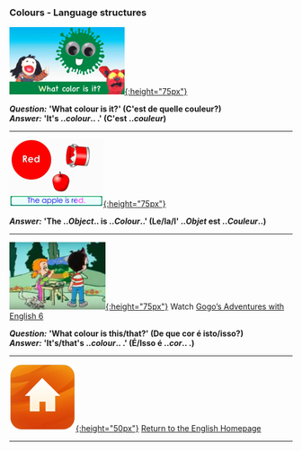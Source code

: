 <head>
<!-- Global site tag (gtag.js) - Google Analytics -->
<script async src="https://www.googletagmanager.com/gtag/js?id=UA-160613202-2"></script>
<script>
  window.dataLayer = window.dataLayer || [];
  function gtag(){dataLayer.push(arguments);}
  gtag('js', new Date());

  gtag('config', 'UA-160613202-2');
</script>
</head>

### Colours - Language structures

[![dewc](/images/dewc.png){:height="75px"}](https://www.youtube.com/watch?v=YyFLBTTAbSE)

***Question:*** **'What colour is it?' (C'est de quelle couleur?)**  
***Answer:*** **'It's ..*colour*.. .' (C'est ..*couleur*)**  

*** 

[![bbar](/images/bbar.png){:height="75px"}](https://www.youtube.com/watch?v=1jv0Gx_q_OU)

***Answer:*** **'The ..*Object*.. is ..*Colour*..' (Le/la/l' ..*Objet* est ..*Couleur*..)**

***

[![gae6](/images/gae6.png){:height="75px"}](https://www.youtube.com/watch?v=_2WAwT9cKAk) Watch [Gogo’s Adventures with English 6](https://www.youtube.com/watch?v=_2WAwT9cKAk)  

***Question:*** **'What colour is this/that?' (De que cor é isto/isso?)**  
***Answer:*** **'It's/that's ..*colour*.. .' (É/Isso é ..*cor*.. .)**  


***
[![home](/images/home.png){:height="50px"}](https://english-homework.github.io/KidooLand) [Return to the English Homepage](https://english-homework.github.io/KidooLand)

***

